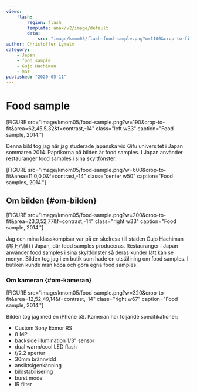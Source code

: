 ```yaml
---
views:
    flash:
        region: flash
        template: anax/v2/image/default
        data:
            src: "image/kmom05/flash-food-sample.png?w=1100&crop-to-fit&area=27,0,35,0&f=contrast,-15&f=brightness,5"
author: Christoffer Lymalm
category:
    - Japan
    - food sample
    - Gujo Hachiman
    - mat
published: "2020-05-11"
---
```

Food sample
===========

[FIGURE src="image/kmom05/food-sample.png?w=190&crop-to-fit&area=62,45,5,32&f=contrast,-14" class="left w33" caption="Food sample, 2014."]

Denna bild tog jag när jag studerade japanska vid Gifu universitet i Japan sommaren 2014. Paprikorna på bilden är food samples. I Japan använder restauranger food samples i sina skyltfönster.

<!--more-->

[FIGURE src="image/kmom05/food-sample.png?w=600&crop-to-fit&area=11,0,0,0&f=contrast,-14" class="center w50" caption="Food samples, 2014."]

## Om bilden {#om-bilden}

[FIGURE src="image/kmom05/food-sample.png?w=200&crop-to-fit&area=23,3,52,77&f=contrast,-14" class="right w33" caption="Food sample, 2014."]

Jag och mina klasskompisar var på en skolresa till staden Gujo Hachiman (郡上八幡) i Japan, där food samples produceras. Restauranger i Japan använder food samples i sina skyltfönster så deras kunder lätt kan se menyn. Bilden tog jag i en butik som hade en utställning om food samples. I butiken kunde man köpa och göra egna food samples.

### Om kameran {#om-kameran}

[FIGURE src="image/kmom05/food-sample.png?w=320&crop-to-fit&area=12,52,49,14&f=contrast,-14" class="right w67" caption="Food sample, 2014."]

Bilden tog jag med en iPhone 5S. Kameran har följande specifikationer:

* Custom Sony Exmor RS
* 8 MP
* backside illumination 1/3" sensor
* dual warm/cool LED flash
* f/2.2 apertur
* 30mm brännvidd
* ansiktsigenkänning
* bildstabilisering
* burst mode
* IR filter

